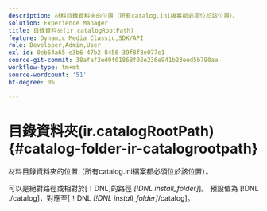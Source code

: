 ```yaml
---
description: 材料目錄資料夾的位置（所有catalog.ini檔案都必須位於該位置）。
solution: Experience Manager
title: 目錄資料夾(ir.catalogRootPath)
feature: Dynamic Media Classic,SDK/API
role: Developer,Admin,User
exl-id: 0eb64a65-e3b6-47b2-8456-39f8f8e077e1
source-git-commit: 38afaf2ed0f01868f02e236e941b23eed5b790aa
workflow-type: tm+mt
source-wordcount: '51'
ht-degree: 0%

---
```


# 目錄資料夾(ir.catalogRootPath){#catalog-folder-ir-catalogrootpath}

材料目錄資料夾的位置（所有catalog.ini檔案都必須位於該位置）。

可以是絕對路徑或相對於[！DNL]的路徑 *[!DNL install_folder]*]。 預設值為 [!DNL ./catalog]，對應至[！DNL *[!DNL install_folder]*/catalog]。
